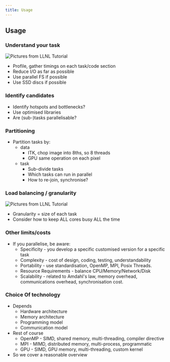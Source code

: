 ```yaml
---
title: Usage
---
```


## Usage

### Understand your task

![Pictures from LLNL Tutorial](session04/figures/memoryAccessTimes)

* Profile, gather timings on each task/code section
* Reduce I/O as far as possible
* Use parallel FS if possible
* Use SSD discs if possible


### Identify candidates

* Identify hotspots and bottlenecks?
* Use optimised libraries
* Are (sub-)tasks parallelisable?


### Partitioning

* Partition tasks by:
    * data
        * ITK, chop image into 8ths, so 8 threads
        * GPU same operation on each pixel
    * task
        * Sub-divide tasks
        * Which tasks can run in parallel
        * How to re-join, synchronise?
        
        
### Load balancing / granularity

![Pictures from LLNL Tutorial](session04/figures/hybrid_model)

* Granularity = size of each task
* Consider how to keep ALL cores busy ALL the time
    

### Other limits/costs

* If you parallelise, be aware:
    * Specificity - you develop a specific customised version for a specific task
    * Complexity - cost of design, coding, testing, understandability
    * Portability - use standardisation, OpenMP, MPI, Posix Threads.
    * Resource Requirements - balance CPU/Memory/Network/Disk
    * Scalability - related to Amdahl's law, memory overhead, communications overhead, synchronisation cost.


### Choice Of technology

* Depends
    * Hardware architecture
    * Memory architecture
    * Programming model 
    * Communication model
* Rest of course
    * OpenMP - SIMD, shared memory, multi-threading, compiler directive
    * MPI - MIMD, distributed memory, multi-process, programmatic
    * GPU - SIMD, GPU memory, multi-threading, custom kernel
* So we cover a reasonable overview
